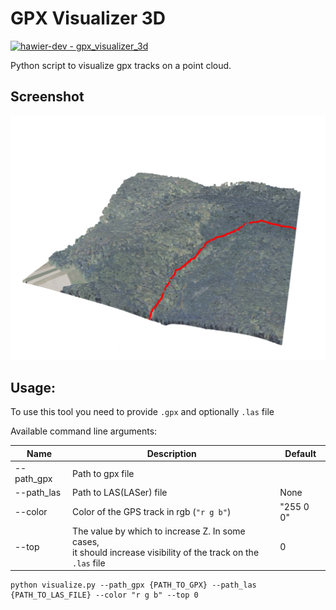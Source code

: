 # GPX Visualizer 3D
[![hawier-dev - gpx_visualizer_3d](https://img.shields.io/static/v1?label=hawier-dev&message=gpx_visualizer_3d&color=blue&logo=github)](https://github.com/hawier-dev/gpx_visualizer_3d "Go to GitHub repo")

Python script to visualize gpx tracks on a point cloud.

## Screenshot

![screenshot](assets/screenshot_gpx_visualizer_3d.png)

## Usage:

To use this tool you need to provide `.gpx` and optionally `.las` file

Available command line arguments:

| Name        | Description                                                                                                              | Default   | 
|-------------|--------------------------------------------------------------------------------------------------------------------------|-----------|
| --path_gpx  | Path to gpx file                                                                                                         |           |
| --path_las  | Path to LAS(LASer) file                                                                                                  | None      |
| --color     | Color of the GPS track in rgb (`"r g b"`)                                                                                  | "255 0 0" |
| --top       | The value by which to increase Z. In some cases, <br/> it should increase visibility of the track on the <br/> `.las` file | 0         |

```shell
python visualize.py --path_gpx {PATH_TO_GPX} --path_las {PATH_TO_LAS_FILE} --color "r g b" --top 0
```

